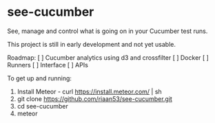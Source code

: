 # see-cucumber
See, manage and control what is going on in your Cucumber test runs.

This project is still in early development and not yet usable.

Roadmap:
  [ ] Cucumber analytics using d3 and crossfilter
  [ ] Docker
  [ ] Runners
  [ ] Interface
  [ ] APIs

To get up and running:
1. Install Meteor - curl https://install.meteor.com/ | sh
2. git clone https://github.com/riaan53/see-cucumber.git
3. cd see-cucumber
4. meteor